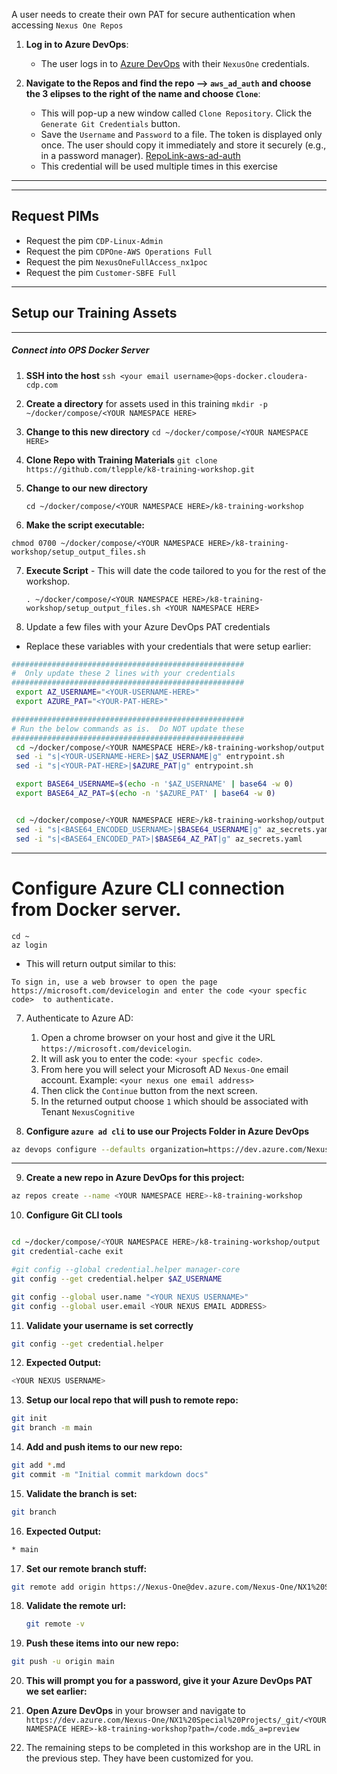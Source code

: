 A user needs to create their own PAT for secure authentication when accessing `Nexus One Repos` 

1. **Log in to Azure DevOps**:
   - The user logs in to [Azure DevOps](https://dev.azure.com/Nexus-One/NX1%20Special%20Projects/) with their `NexusOne` credentials.

2. **Navigate to the Repos and find the repo --> `aws_ad_auth` and choose the 3 elipses to the right of the name and choose `Clone`**:
   - This will pop-up a new window called `Clone Repository`.  Click the `Generate Git Credentials` button.
   - Save the `Username` and `Password` to a file.  The token is displayed only once. The user should copy it immediately and store it securely (e.g., in a password manager).  [RepoLink-aws-ad-auth](https://dev.azure.com/Nexus-One/NX1%20Special%20Projects/_git/aws_ad_auth)
   - This credential will be used multiple times in this exercise
 

---
---

## Request PIMs

- Request the pim `CDP-Linux-Admin`
- Request the pim `CDPOne-AWS Operations Full`
- Request the pim `NexusOneFullAccess_nx1poc`
- Request the pim `Customer-SBFE Full`


---

## Setup our Training Assets

---

##### Connect into OPS Docker Server

1. **SSH into the host** `ssh <your email username>@ops-docker.cloudera-cdp.com`
2. **Create a directory** for assets used in this training `mkdir -p ~/docker/compose/<YOUR NAMESPACE HERE>`
3. **Change to this new directory** `cd ~/docker/compose/<YOUR NAMESPACE HERE>`
4. **Clone Repo with Training Materials** 
	```git clone https://github.com/tlepple/k8-training-workshop.git```

5. **Change to our new directory**	
	```
	cd ~/docker/compose/<YOUR NAMESPACE HERE>/k8-training-workshop
	```
6.  **Make the script executable:**
```
chmod 0700 ~/docker/compose/<YOUR NAMESPACE HERE>/k8-training-workshop/setup_output_files.sh
```
7. **Execute Script** - This will date the code tailored to you for the rest of the workshop.
	```
	. ~/docker/compose/<YOUR NAMESPACE HERE>/k8-training-workshop/setup_output_files.sh <YOUR NAMESPACE HERE>
	```
8.  Update a few files with your Azure DevOps PAT credentials
   - Replace these variables with your credentials that were setup earlier:
   ```bash
   ####################################################
   #  Only update these 2 lines with your credentials
   ####################################################
    export AZ_USERNAME="<YOUR-USERNAME-HERE>"
    export AZURE_PAT="<YOUR-PAT-HERE>"

   ####################################################
   # Run the below commands as is.  Do NOT update these
   ####################################################
    cd ~/docker/compose/<YOUR NAMESPACE HERE>/k8-training-workshop/output
    sed -i "s|<YOUR-USERNAME-HERE>|$AZ_USERNAME|g" entrypoint.sh
    sed -i "s|<YOUR-PAT-HERE>|$AZURE_PAT|g" entrypoint.sh

    export BASE64_USERNAME=$(echo -n '$AZ_USERNAME' | base64 -w 0)
    export BASE64_AZ_PAT=$(echo -n '$AZURE_PAT' | base64 -w 0)


    cd ~/docker/compose/<YOUR NAMESPACE HERE>/k8-training-workshop/output
    sed -i "s|<BASE64_ENCODED_USERNAME>|$BASE64_USERNAME|g" az_secrets.yaml
    sed -i "s|<BASE64_ENCODED_PAT>|$BASE64_AZ_PAT|g" az_secrets.yaml
   ```
---

# **Configure Azure CLI connection** from Docker server.

 ```
cd ~
az login 
 ```

 *  This will return output similar to this:

 ```
To sign in, use a web browser to open the page https://microsoft.com/devicelogin and enter the code <your specfic code>  to authenticate.
 ```
7.  Authenticate to Azure AD:   
    1. Open a chrome browser on your host and give it the URL `https://microsoft.com/devicelogin`.   
    2. It will ask you to enter the code: `<your specfic code>`.   
    3. From here you will select your Microsoft AD `Nexus-One` email account.  Example: `<your nexus one email address>`
    4. Then click the `Continue` button from the next screen.
    5. In the returned output choose `1` which should be associated with Tenant `NexusCognitive`

8.  **Configure `azure ad cli` to use our Projects Folder in Azure DevOps**

   ```bash
   az devops configure --defaults organization=https://dev.azure.com/Nexus-One project="NX1 Special Projects"
   ```

---

9.  **Create a new repo in Azure DevOps for this project:**
```bash
az repos create --name <YOUR NAMESPACE HERE>-k8-training-workshop
```
10.  **Configure Git CLI tools**
```bash

cd ~/docker/compose/<YOUR NAMESPACE HERE>/k8-training-workshop/output
git credential-cache exit

#git config --global credential.helper manager-core
git config --get credential.helper $AZ_USERNAME

git config --global user.name "<YOUR NEXUS USERNAME>"
git config --global user.email <YOUR NEXUS EMAIL ADDRESS>
```
11.  **Validate your username is set correctly**
```bash
git config --get credential.helper
```

12.  **Expected Output:**
```bash
<YOUR NEXUS USERNAME>
```
13.  **Setup our local repo that will push to remote repo:**
```bash
git init
git branch -m main
```

14.  **Add and push items to our new repo:**
```bash
git add *.md
git commit -m "Initial commit markdown docs"
```

15.  **Validate the branch is set:**
```bash
git branch
```

16.  **Expected Output:**
```bash
* main
```
17.  **Set our remote branch stuff:**
```bash
git remote add origin https://Nexus-One@dev.azure.com/Nexus-One/NX1%20Special%20Projects/_git/<YOUR NAMESPACE HERE>-k8-training-workshop
```
18. **Validate the remote url:**
    ```bash
    git remote -v
    ```
     
19.  **Push these items into our new repo:**
```bash
git push -u origin main
```
20.  **This will prompt you for a password, give it your Azure DevOps PAT we set earlier:**

21.  **Open Azure DevOps** in your browser and navigate to `https://dev.azure.com/Nexus-One/NX1%20Special%20Projects/_git/<YOUR NAMESPACE HERE>-k8-training-workshop?path=/code.md&_a=preview`

22.  The remaining steps to be completed in this workshop are in the URL in the previous step. They have been customized for you.
